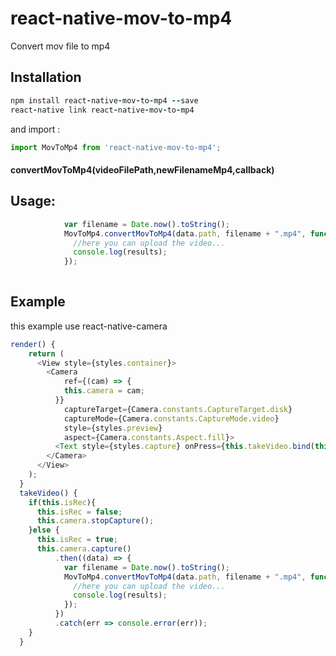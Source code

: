 # react-native-mov-to-mp4
Convert mov file to mp4 


## Installation
```ruby
npm install react-native-mov-to-mp4 --save
react-native link react-native-mov-to-mp4
```

and import :
```javascript
import MovToMp4 from 'react-native-mov-to-mp4';
```

#### convertMovToMp4(videoFilePath,newFilenameMp4,callback)

## Usage:
```javascript
            var filename = Date.now().toString();
            MovToMp4.convertMovToMp4(data.path, filename + ".mp4", function (results) {
              //here you can upload the video...
              console.log(results);
            });
          
  ```
## Example
this example use react-native-camera
```javascript
render() {
    return (
      <View style={styles.container}>
        <Camera
            ref={(cam) => {
            this.camera = cam;
          }}
            captureTarget={Camera.constants.CaptureTarget.disk}
            captureMode={Camera.constants.CaptureMode.video}
            style={styles.preview}
            aspect={Camera.constants.Aspect.fill}>
          <Text style={styles.capture} onPress={this.takeVideo.bind(this)}>[CAPTURE]</Text>
        </Camera>
      </View>
    );
  }
  takeVideo() {
    if(this.isRec){
      this.isRec = false;
      this.camera.stopCapture();
    }else {
      this.isRec = true;
      this.camera.capture()
          .then((data) => {
            var filename = Date.now().toString();
            MovToMp4.convertMovToMp4(data.path, filename + ".mp4", function (results) {
              //here you can upload the video...
              console.log(results);
            });
          })
          .catch(err => console.error(err));
    }
  }
  ```
